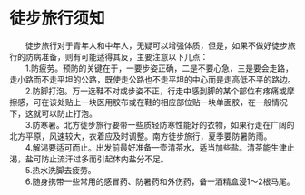 # 徒步旅行须知  

&emsp;&emsp;徒步旅行对于青年人和中年人，无疑可以增强体质，但是，如果不做好徒步旅行的防病准备，则有可能适得其反，主要注意以下几点：  
&emsp;&emsp;1.防疲劳。预防的关键在于，一要步姿正确，二是不要心急，三是要会走路，走小路而不走平坦的公路，既使走公路也不走平坦的中心而是走高低不平的路边。  
&emsp;&emsp;2.防脚打泡。万一选鞋不对或步姿不正，行走中感到脚的某个部位有疼痛或摩擦感，可在该处贴上一块医用胶布或在鞋的相应部位贴一块单面胶，在一般情况下，这就可以防止打泡。  
&emsp;&emsp;3.防寒暑。北方徒步旅行要带一些质轻防寒性能好的衣物，如果行走在广阔的北方平原，风速较大，衣着应及时调整。南方徒步旅行，夏季要防暑防雨。  
&emsp;&emsp;4.解渴要适可而止。出发前最好准备一壶清茶水，适当加些盐。清茶能生津止渴，盐可防止流汗过多而引起体内盐分不足。  
&emsp;&emsp;5.热水洗脚去疲劳。  
&emsp;&emsp;6.随身携带一些常用的感冒药、防暑药和外伤药，备一酒精盒浸1～2根马尾。  
